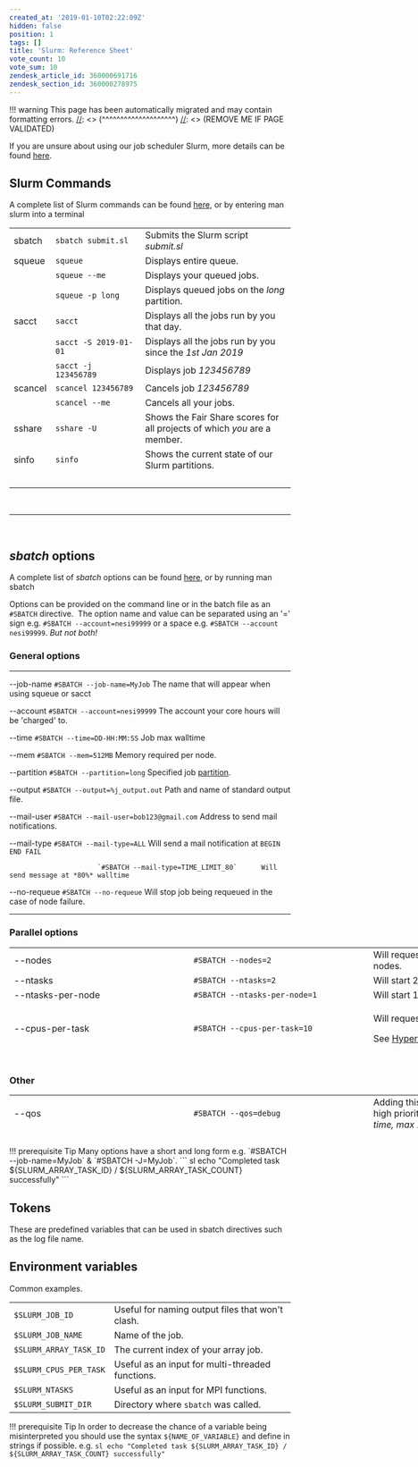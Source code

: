 ```yaml
---
created_at: '2019-01-10T02:22:09Z'
hidden: false
position: 1
tags: []
title: 'Slurm: Reference Sheet'
vote_count: 10
vote_sum: 10
zendesk_article_id: 360000691716
zendesk_section_id: 360000278975
---
```




[//]: <> (REMOVE ME IF PAGE VALIDATED)
[//]: <> (vvvvvvvvvvvvvvvvvvvv)
!!! warning
    This page has been automatically migrated and may contain formatting errors.
[//]: <> (^^^^^^^^^^^^^^^^^^^^)
[//]: <> (REMOVE ME IF PAGE VALIDATED)

If you are unsure about using our job scheduler Slurm, more details can
be found
[here](https://support.nesi.org.nz/hc/en-gb/articles/360000684396).

## Slurm Commands

A complete list of Slurm commands can be found
[here](https://slurm.schedmd.com/man_index.html), or by entering man
slurm into a terminal

|         |                       |                                                                           |
|---------|-----------------------|---------------------------------------------------------------------------|
| sbatch  | `sbatch submit.sl`    | Submits the Slurm script *submit.sl*                                      |
| squeue  | `squeue`              | Displays entire queue.                                                    |
|         | `squeue --me`         | Displays your queued jobs.                                                |
|         | `squeue -p long`      | Displays queued jobs on the *long* partition.                             |
| sacct   | `sacct`               | Displays all the jobs run by you that day.                                |
|         | `sacct -S 2019-01-01` | Displays all the jobs run by you since the *1st Jan 2019*                 |
|         | `sacct -j 123456789`  | Displays job *123456789*                                                  |
| scancel | `scancel 123456789`   | Cancels job *123456789*                                                   |
|         | `scancel --me`        | Cancels all your jobs.                                                    |
| sshare  | `sshare -U`           | Shows the Fair Share scores for all projects of which *you* are a member. |
| sinfo   | `sinfo`               | Shows the current state of our Slurm partitions.                          |
|         |                       |                                                                           |

 

------------------------------------------------------------------------

 

## *sbatch* options

A complete list of *sbatch* options can be found
[here](https://slurm.schedmd.com/sbatch.html), or by running man sbatch

Options can be provided on the command line or in the batch file as an
`#SBATCH` directive.  The option name and value can be separated using
an '=' sign e.g. `#SBATCH --account=nesi99999` or a space e.g.
`#SBATCH --account nesi99999`. *But not both!*

### General options

  ----------------------- ---------------------------------------- ---------------------------------------------------------------------------------------------------
  --job-name              `#SBATCH --job-name=MyJob`               The name that will appear when using squeue or sacct

  --account               `#SBATCH --account=nesi99999`            The account your core hours will be 'charged' to.

  --time                  `#SBATCH --time=DD-HH:MM:SS`             Job max walltime  

  --mem                   `#SBATCH --mem=512MB`                    Memory required per node.

  --partition             `#SBATCH --partition=long`               Specified job
                                                                   [partition](https://support.nesi.org.nz/hc/en-gb/articles/360000204076-Mahuika-Slurm-Partitions).

  --output                `#SBATCH --output=%j_output.out`         Path and name of standard output file.

  --mail-user             `#SBATCH --mail-user=bob123@gmail.com`   Address to send mail notifications.

  --mail-type             `#SBATCH --mail-type=ALL`                Will send a mail notification at `BEGIN END FAIL`

                          `#SBATCH --mail-type=TIME_LIMIT_80`      Will send message at *80%* walltime

  --no-requeue            `#SBATCH --no-requeue`                   Will stop job being requeued in the case of node failure.
  ----------------------- ---------------------------------------- ---------------------------------------------------------------------------------------------------

### Parallel options

<table style="height: 205px; width: 966px;">
<colgroup>
<col style="width: 33%" />
<col style="width: 33%" />
<col style="width: 33%" />
</colgroup>
<tbody>
<tr class="odd" style="height: 23px;">
<td style="width: 148px; height: 23px">--nodes</td>
<td style="width: 303px; height: 23px"><code
class="sl">#SBATCH --nodes=2</code></td>
<td style="width: 446px; height: 23px">Will request tasks be run across
2 nodes.</td>
</tr>
<tr class="even" style="height: 23px;">
<td style="width: 148px; height: 23px">--ntasks</td>
<td style="width: 303px; height: 23px"><code
class="sl">#SBATCH --ntasks=2</code></td>
<td style="width: 446px; height: 23px">Will start 2 <a
href="https://support.nesi.org.nz/knowledge/articles/360000690275/">MPI</a>
tasks.</td>
</tr>
<tr class="odd" style="height: 23px;">
<td style="width: 148px; height: 23px">--ntasks-per-node</td>
<td style="width: 303px; height: 23px"><code
class="sl">#SBATCH --ntasks-per-node=1</code></td>
<td style="width: 446px; height: 23px">Will start 1 task per requested
node</td>
</tr>
<tr class="even" style="height: 23px;">
<td style="width: 148px; height: 23px">--cpus-per-task</td>
<td style="width: 303px; height: 23px"><code
class="sl">#SBATCH --cpus-per-task=10</code></td>
<td style="width: 446px; height: 23px"><p>Will request 10
<em>logical</em> CPUs per task.</p>
<p>See <a
href="https://support.nesi.org.nz/hc/en-gb/articles/360000568236-Hyperthreading">Hyperthreading</a>.</p></td>
</tr>
<tr class="odd" style="height: 23px;">
<td style="width: 148px; height: 23px">--mem-per-cpu</td>
<td style="width: 303px; height: 23px"><code
class="sl">#SBATCH --mem-per-cpu=512MB</code></td>
<td style="width: 446px; height: 23px"><p>Memory Per <em>logical</em>
CPU.</p>
<p><code class="sl">--mem</code> Should be used if shared memory
job.</p>
<p>See <a
href="https://support.nesi.org.nz/hc/en-gb/articles/360001108756">How do
I request memory?</a>.</p></td>
</tr>
<tr class="even" style="height: 46px;">
<td style="width: 148px; height: 46px">--array</td>
<td style="width: 303px; height: 46px"><code
class="sl">#SBATCH --array=1-5</code></td>
<td style="width: 446px; height: 46px">Will submit job 5 times each with
a different <code class="sl">$SLURM_ARRAY_TASK_ID</code>
(1,2,3,4,5)</td>
</tr>
<tr class="odd" style="height: 44px;">
<td style="width: 148px; height: 44px"> </td>
<td style="width: 303px; height: 44px"><code
class="sl">#SBATCH --array=0-20:5</code></td>
<td style="width: 446px; height: 44px">Will submit job 5 times each with
a different <code class="sl">$SLURM_ARRAY_TASK_ID</code>
(0,5,10,15,20)</td>
</tr>
<tr class="even">
<td style="width: 148px"> </td>
<td style="width: 303px"><code
class="sl">#SBATCH --array=1-100%10</code></td>
<td style="width: 446px">Will submit 1 though to 100 jobs but no more
than 10 at once.</td>
</tr>
</tbody>
</table>

### Other

<table style="height: 76px; width: 966px;">
<colgroup>
<col style="width: 33%" />
<col style="width: 33%" />
<col style="width: 33%" />
</colgroup>
<tbody>
<tr class="odd">
<td style="width: 150.433px">--qos</td>
<td style="width: 320px"><code
class="sl">#SBATCH --qos=debug</code></td>
<td style="width: 461.567px">Adding this line gives your job a very high
priority. <em>Limited to one job at a time, max 15 minutes</em>.</td>
</tr>
<tr class="even">
<td style="width: 150.433px">--profile</td>
<td style="width: 320px"><code
class="sl">#SBATCH --profile=ALL</code></td>
<td style="width: 461.567px"><p>Allows generation of a .h5 file
containing job profile information.</p>
<p>See <a
href="https://support.nesi.org.nz/hc/en-gb/articles/360000810616-How-can-I-profile-a-SLURM-job-">Slurm
Native Profiling</a>.</p></td>
</tr>
<tr class="odd">
<td style="width: 150.433px">--dependency</td>
<td style="width: 320px"><code
class="sl">#SBATCH --dependency=afterok:123456789</code></td>
<td style="width: 461.567px">Will only start after the job 123456789 has
completed.</td>
</tr>
<tr class="even">
<td style="width: 150.433px">--hint</td>
<td style="width: 320px"><code
class="sl">#SBATCH --hint=nomultithread</code></td>
<td style="width: 461.567px">Disables <a
href="https://support.nesi.org.nz/hc/en-gb/articles/360000568236-Hyperthreading">hyperthreading</a>,
be aware that this will significantly change how your job is
defined.</td>
</tr>
</tbody>
</table>
!!! prerequisite Tip
     Many options have a short and long form e.g.
     `#SBATCH --job-name=MyJob` & `#SBATCH -J=MyJob`.
     ``` sl
     echo "Completed task ${SLURM_ARRAY_TASK_ID} / ${SLURM_ARRAY_TASK_COUNT} successfully"
     ```

## Tokens

These are predefined variables that can be used in sbatch directives
such as the log file name.

## Environment variables

Common examples.

|                        |                                                  |
|------------------------|--------------------------------------------------|
| `$SLURM_JOB_ID`        | Useful for naming output files that won't clash. |
| `$SLURM_JOB_NAME`      | Name of the job.                                 |
| `$SLURM_ARRAY_TASK_ID` | The current index of your array job.             |
| `$SLURM_CPUS_PER_TASK` | Useful as an input for multi-threaded functions. |
| `$SLURM_NTASKS`        | Useful as an input for MPI functions.            |
| `$SLURM_SUBMIT_DIR`    | Directory where `sbatch` was called.             |
!!! prerequisite Tip
     In order to decrease the chance of a variable being misinterpreted you
     should use the syntax `${NAME_OF_VARIABLE}` and define in strings if
     possible. e.g.
     ``` sl
     echo "Completed task ${SLURM_ARRAY_TASK_ID} / ${SLURM_ARRAY_TASK_COUNT} successfully"
     ```

